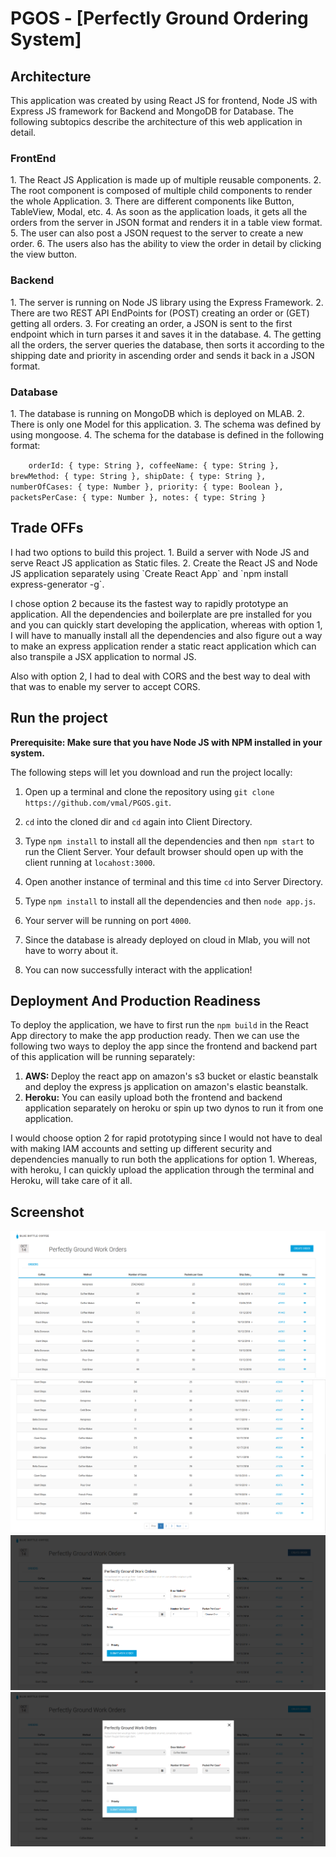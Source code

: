 <h1>PGOS - [Perfectly Ground Ordering System]</h1>
<h2>Architecture</h2>

This application was created by using React JS for frontend, Node JS with Express JS framework for Backend 
and MongoDB for Database. The following subtopics describe the architecture of this web application in detail.

<h3>FrontEnd </h3>
1. The React JS Application is made up of multiple reusable components. 
2. The root component is composed of multiple child components to render the whole Application.
3. There are different components like Button, TableView, Modal, etc.
4. As soon as the application loads, it gets all the orders from the server in JSON format and renders it in a table view format.
5. The user can also post a JSON request to the server to create a new order.
6. The users also has the ability to view the order in detail by clicking the view button.

<h3>Backend</h3> 
1. The server is running on Node JS library using the Express Framework.
2. There are two REST API EndPoints for (POST) creating an order or (GET) getting all orders.
3. For creating an order, a JSON is sent to the first endpoint which in turn parses it and saves it in the database.
4. The getting all the orders, the server queries the database, then sorts it according to the shipping date and priority in ascending order and sends it back in a JSON format.

<h3>Database</h3>
1. The database is running on MongoDB which is deployed on MLAB.
2. There is only one Model for this application.
3. The schema was defined by using mongoose.
4. The schema for the database is defined in the following format:

`    orderId: {
         type: String
     },
     coffeeName: {
         type: String
     },
     brewMethod: {
         type: String
     },
     shipDate: {
         type: String
     },
     numberOfCases: {
         type: Number
     },
     priority: {
         type: Boolean
     },
     packetsPerCase: {
         type: Number
     },
     notes: {
         type: String
     }`
<h2>Trade OFFs</h2>
 I had two options to build this project.
1. Build a server with Node JS and serve React JS application as Static files.
2. Create the React JS and Node JS application separately using `Create React App` and `npm install express-generator -g`.

I chose option 2 because its the fastest way to rapidly prototype an application. All the dependencies and boilerplate are pre installed for you
and you can quickly start developing the application, whereas with option 1, I will have to manually install all the dependencies and also figure out a way to make an
express application render a static react application which can also transpile a JSX application to normal JS.

Also with option 2, I had to deal with CORS and the best way to deal with that was to enable my server to accept CORS.

<h2>Run the project</h2>
<strong>Prerequisite: Make sure that you have Node JS with NPM installed in your system.
 </strong>
 
The following steps will let you download and run the project locally: 

1. Open up a terminal and clone the repository using  `git clone https://github.com/vmal/PGOS.git`.

2. `cd` into the cloned dir and `cd` again into Client Directory.

3. Type `npm install` to install all the dependencies and then `npm start` to run the Client Server. Your default browser should open up with the client running at `locahost:3000`.

4. Open another instance of terminal and this time `cd` into Server Directory.

5. Type `npm install` to install all the dependencies and then `node app.js`.

6. Your server will be running on port `4000`.

7. Since the database is already deployed on cloud in Mlab, you will not have to worry about it.

7. You can now successfully interact with the application!

<h2>Deployment And Production Readiness</h2>

To deploy the application, we have to first run the `npm build` in the React App directory to make the app production ready. 
Then we can use the following two ways to deploy the 
app since the frontend and backend part of this 
application will be running separately:
1. <b>AWS: </b> Deploy the react app on amazon's s3 bucket or elastic beanstalk and deploy the express js application on amazon's elastic beanstalk.
2. <b>Heroku:</b> You can easily upload both the frontend and backend application separately on heroku or spin up two dynos to run it from one application.

I would choose option 2 for rapid prototyping since I would not have to deal with making IAM accounts and setting up different 
security and dependencies manually to run both the applications for option 1. Whereas, with heroku, I can quickly upload the application through the terminal and Heroku, will take care of it all.

 <h2>Screenshot</h2>
<img src="pgos1.png"/>
<br/>
<img src="pgos2.png"/>
<br/>
<img src="pgos3.png"/>
<br/>
<img src="pgos4.png"/>



